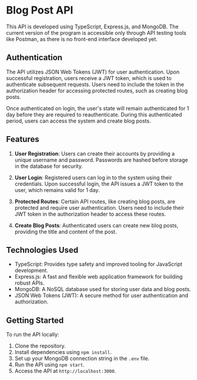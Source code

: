 # Blog Post API

This API is developed using TypeScript, Express.js, and MongoDB. The current version of the program is accessible only through API testing tools like Postman, as there is no front-end interface developed yet.

## Authentication

The API utilizes JSON Web Tokens (JWT) for user authentication. Upon successful registration, users receive a JWT token, which is used to authenticate subsequent requests. Users need to include the token in the authorization header for accessing protected routes, such as creating blog posts.

Once authenticated on login, the user's state will remain authenticated for 1 day before they are required to reauthenticate. During this authenticated period, users can access the system and create blog posts.

## Features

1. **User Registration**: Users can create their accounts by providing a unique username and password. Passwords are hashed before storage in the database for security.

2. **User Login**: Registered users can log in to the system using their credentials. Upon successful login, the API issues a JWT token to the user, which remains valid for 1 day.

3. **Protected Routes**: Certain API routes, like creating blog posts, are protected and require user authentication. Users need to include their JWT token in the authorization header to access these routes.

4. **Create Blog Posts**: Authenticated users can create new blog posts, providing the title and content of the post.

## Technologies Used

- TypeScript: Provides type safety and improved tooling for JavaScript development.
- Express.js: A fast and flexible web application framework for building robust APIs.
- MongoDB: A NoSQL database used for storing user data and blog posts.
- JSON Web Tokens (JWT): A secure method for user authentication and authorization.

## Getting Started

To run the API locally:

1. Clone the repository.
2. Install dependencies using `npm install`.
3. Set up your MongoDB connection string in the `.env` file.
4. Run the API using `npm start`.
5. Access the API at `http://localhost:3000`.
